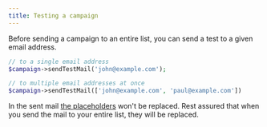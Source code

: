```yaml
---
title: Testing a campaign
---
```


Before sending a campaign to an entire list, you can send a test to a given email address.

```php
// to a single email address
$campaign->sendTestMail('john@example.com');

// to multiple email addresses at once
$campaign->sendTestMail(['john@example.com', 'paul@example.com'])
```

In the sent mail [the placeholders](/docs/laravel-mailcoach/v4/campaigns/creating-a-campaign#setting-the-content-and-using-placeholders) won't be replaced. Rest assured that when you send the mail to your entire list, they will be replaced.
